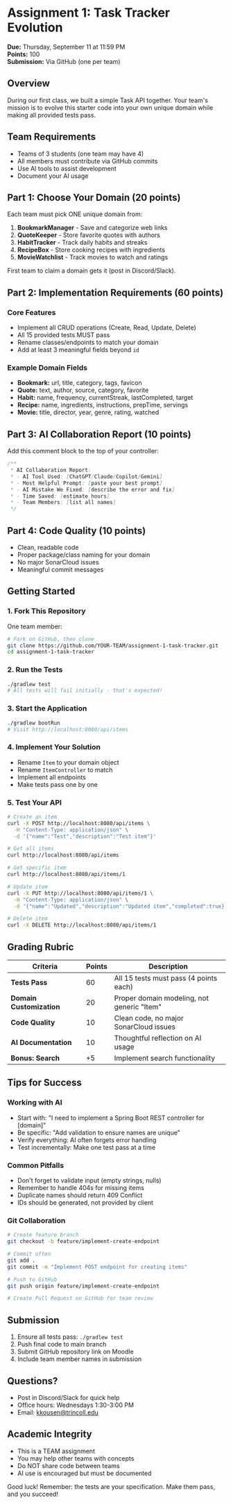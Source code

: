 # Assignment 1: Task Tracker Evolution

**Due:** Thursday, September 11 at 11:59 PM  
**Points:** 100  
**Submission:** Via GitHub (one per team)

## Overview

During our first class, we built a simple Task API together. Your team's mission is to evolve this starter code into your own unique domain while making all provided tests pass.

## Team Requirements

- Teams of 3 students (one team may have 4)
- All members must contribute via GitHub commits
- Use AI tools to assist development
- Document your AI usage

## Part 1: Choose Your Domain (20 points)

Each team must pick ONE unique domain from:

1. **BookmarkManager** - Save and categorize web links
2. **QuoteKeeper** - Store favorite quotes with authors  
3. **HabitTracker** - Track daily habits and streaks
4. **RecipeBox** - Store cooking recipes with ingredients
5. **MovieWatchlist** - Track movies to watch and ratings

First team to claim a domain gets it (post in Discord/Slack).

## Part 2: Implementation Requirements (60 points)

### Core Features
- Implement all CRUD operations (Create, Read, Update, Delete)
- All 15 provided tests MUST pass
- Rename classes/endpoints to match your domain
- Add at least 3 meaningful fields beyond `id`

### Example Domain Fields
- **Bookmark:** url, title, category, tags, favicon
- **Quote:** text, author, source, category, favorite
- **Habit:** name, frequency, currentStreak, lastCompleted, target
- **Recipe:** name, ingredients, instructions, prepTime, servings
- **Movie:** title, director, year, genre, rating, watched

## Part 3: AI Collaboration Report (10 points)

Add this comment block to the top of your controller:

```java
/**
 * AI Collaboration Report:
 * - AI Tool Used: [ChatGPT/Claude/Copilot/Gemini]
 * - Most Helpful Prompt: [paste your best prompt]
 * - AI Mistake We Fixed: [describe the error and fix]
 * - Time Saved: [estimate hours]
 * - Team Members: [list all names]
 */
```

## Part 4: Code Quality (10 points)

- Clean, readable code
- Proper package/class naming for your domain
- No major SonarCloud issues
- Meaningful commit messages

## Getting Started

### 1. Fork This Repository
One team member:
```bash
# Fork on GitHub, then clone
git clone https://github.com/YOUR-TEAM/assignment-1-task-tracker.git
cd assignment-1-task-tracker
```

### 2. Run the Tests
```bash
./gradlew test
# All tests will fail initially - that's expected!
```

### 3. Start the Application
```bash
./gradlew bootRun
# Visit http://localhost:8080/api/items
```

### 4. Implement Your Solution
- Rename `Item` to your domain object
- Rename `ItemController` to match
- Implement all endpoints
- Make tests pass one by one

### 5. Test Your API
```bash
# Create an item
curl -X POST http://localhost:8080/api/items \
  -H "Content-Type: application/json" \
  -d '{"name":"Test","description":"Test item"}'

# Get all items  
curl http://localhost:8080/api/items

# Get specific item
curl http://localhost:8080/api/items/1

# Update item
curl -X PUT http://localhost:8080/api/items/1 \
  -H "Content-Type: application/json" \
  -d '{"name":"Updated","description":"Updated item","completed":true}'

# Delete item
curl -X DELETE http://localhost:8080/api/items/1
```

## Grading Rubric

| Criteria | Points | Description |
|----------|--------|-------------|
| **Tests Pass** | 60 | All 15 tests must pass (4 points each) |
| **Domain Customization** | 20 | Proper domain modeling, not generic "Item" |
| **Code Quality** | 10 | Clean code, no major SonarCloud issues |
| **AI Documentation** | 10 | Thoughtful reflection on AI usage |
| **Bonus: Search** | +5 | Implement search functionality |

## Tips for Success

### Working with AI
- Start with: "I need to implement a Spring Boot REST controller for [domain]"
- Be specific: "Add validation to ensure names are unique"
- Verify everything: AI often forgets error handling
- Test incrementally: Make one test pass at a time

### Common Pitfalls
- Don't forget to validate input (empty strings, nulls)
- Remember to handle 404s for missing items
- Duplicate names should return 409 Conflict
- IDs should be generated, not provided by client

### Git Collaboration
```bash
# Create feature branch
git checkout -b feature/implement-create-endpoint

# Commit often
git add .
git commit -m "Implement POST endpoint for creating items"

# Push to GitHub
git push origin feature/implement-create-endpoint

# Create Pull Request on GitHub for team review
```

## Submission

1. Ensure all tests pass: `./gradlew test`
2. Push final code to main branch
3. Submit GitHub repository link on Moodle
4. Include team member names in submission

## Questions?

- Post in Discord/Slack for quick help
- Office hours: Wednesdays 1:30-3:00 PM
- Email: kkousen@trincoll.edu

## Academic Integrity

- This is a TEAM assignment
- You may help other teams with concepts
- Do NOT share code between teams
- AI use is encouraged but must be documented

Good luck! Remember: the tests are your specification. Make them pass, and you succeed!
